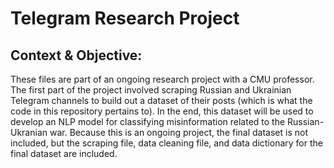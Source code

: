 # Telegram Research Project
## Context & Objective:
These files are part of an ongoing research project with a CMU professor. The first part of the project involved scraping Russian and Ukrainian Telegram 
channels to build out a dataset of their posts (which is what the code in this repository pertains to). In the end, this dataset will be used to develop an NLP model for classifying misinformation related to the 
Russian-Ukranian war. Because this is an ongoing project, the final dataset is not included, but the scraping file, data cleaning file, and data dictionary for the final dataset are included.
